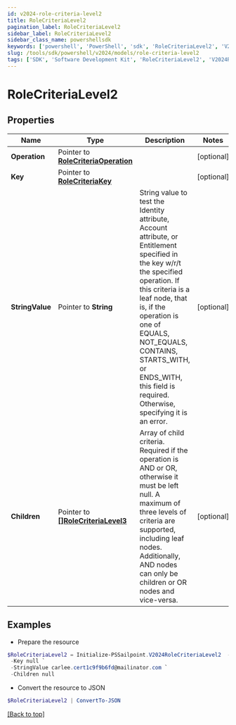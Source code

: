 ```yaml
---
id: v2024-role-criteria-level2
title: RoleCriteriaLevel2
pagination_label: RoleCriteriaLevel2
sidebar_label: RoleCriteriaLevel2
sidebar_class_name: powershellsdk
keywords: ['powershell', 'PowerShell', 'sdk', 'RoleCriteriaLevel2', 'V2024RoleCriteriaLevel2'] 
slug: /tools/sdk/powershell/v2024/models/role-criteria-level2
tags: ['SDK', 'Software Development Kit', 'RoleCriteriaLevel2', 'V2024RoleCriteriaLevel2']
---
```



# RoleCriteriaLevel2

## Properties

Name | Type | Description | Notes
------------ | ------------- | ------------- | -------------
**Operation** |  Pointer to [**RoleCriteriaOperation**](role-criteria-operation) |  | [optional] 
**Key** |  Pointer to [**RoleCriteriaKey**](role-criteria-key) |  | [optional] 
**StringValue** |  Pointer to **String** | String value to test the Identity attribute, Account attribute, or Entitlement specified in the key w/r/t the specified operation. If this criteria is a leaf node, that is, if the operation is one of EQUALS, NOT_EQUALS, CONTAINS, STARTS_WITH, or ENDS_WITH, this field is required. Otherwise, specifying it is an error. | [optional] 
**Children** |  Pointer to [**[]RoleCriteriaLevel3**](role-criteria-level3) | Array of child criteria. Required if the operation is AND or OR, otherwise it must be left null. A maximum of three levels of criteria are supported, including leaf nodes. Additionally, AND nodes can only be children or OR nodes and vice-versa. | [optional] 

## Examples

- Prepare the resource
```powershell
$RoleCriteriaLevel2 = Initialize-PSSailpoint.V2024RoleCriteriaLevel2  -Operation null `
 -Key null `
 -StringValue carlee.cert1c9f9b6fd@mailinator.com `
 -Children null
```

- Convert the resource to JSON
```powershell
$RoleCriteriaLevel2 | ConvertTo-JSON
```


[[Back to top]](#) 

